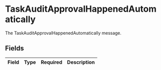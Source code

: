 # TaskAuditApprovalHappenedAutomatically

The TaskAuditApprovalHappenedAutomatically message.


## Fields

| Field       | Type        | Required    | Description |
| ----------- | ----------- | ----------- | ----------- |